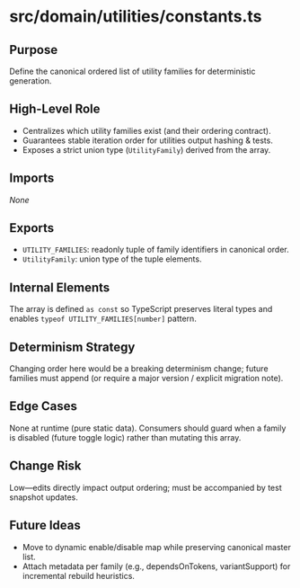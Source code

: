# src/domain/utilities/constants.ts
<!-- source-hash: f682677951d4c56c78a2fc368fb6e42f4c3123f86d0122d7612ea7c3c9a26ae1 -->

## Purpose
Define the canonical ordered list of utility families for deterministic generation.

## High-Level Role
- Centralizes which utility families exist (and their ordering contract).
- Guarantees stable iteration order for utilities output hashing & tests.
- Exposes a strict union type (`UtilityFamily`) derived from the array.

## Imports
_None_

## Exports
- `UTILITY_FAMILIES`: readonly tuple of family identifiers in canonical order.
- `UtilityFamily`: union type of the tuple elements.

## Internal Elements
The array is defined `as const` so TypeScript preserves literal types and enables `typeof UTILITY_FAMILIES[number]` pattern.

## Determinism Strategy
Changing order here would be a breaking determinism change; future families must append (or require a major version / explicit migration note).

## Edge Cases
None at runtime (pure static data). Consumers should guard when a family is disabled (future toggle logic) rather than mutating this array.

## Change Risk
Low—edits directly impact output ordering; must be accompanied by test snapshot updates.

## Future Ideas
- Move to dynamic enable/disable map while preserving canonical master list.
- Attach metadata per family (e.g., dependsOnTokens, variantSupport) for incremental rebuild heuristics.

